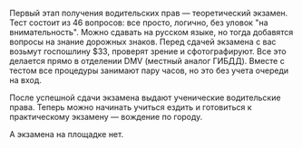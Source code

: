 ﻿---
layout: post
images: [ 2020-11-12.jpg ]
---

Первый этап получения водительских прав — теоретический экзамен. Тест состоит из 46 вопросов: все просто, логично, без уловок "на внимательность". Можно сдавать на русском языке, но тогда добавятся вопросы на знание дорожных знаков. Перед сдачей экзамена с вас возьмут госпошлину $33, проверят зрение и сфотографируют. Все это делается прямо в отделении DMV (местный аналог ГИБДД). Вместе с тестом все процедуры занимают пару часов, но это без учета очереди на вход.

После успешной сдачи экзамена выдают ученические водительские права. Теперь можно начинать учиться ездить и готовиться к практическому экзамену — вождение по городу.

А экзамена на площадке нет.